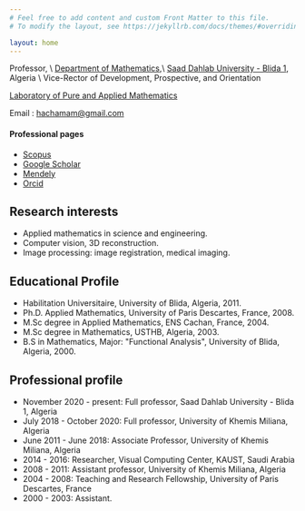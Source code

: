 ```yaml
---
# Feel free to add content and custom Front Matter to this file.
# To modify the layout, see https://jekyllrb.com/docs/themes/#overriding-theme-defaults

layout: home
---
```


<!-- # Mohammed Hachama -->

Professor, \\
[Department of Mathematics](https://www.univ-blida.dz/index.php/fr/departements/mathematiques),\\
[Saad Dahlab University - Blida 1](https://www.univ-blida.dz/index.php/en/), Algeria \\
Vice-Rector of Development, Prospective, and Orientation

[Laboratory of Pure and Applied Mathematics](http://virtuelcampus.univ-msila.dz/lmpa2/)
 
Email : <hachamam@gmail.com>

#### Professional pages
* [Scopus](https://www.scopus.com/authid/detail.uri?authorId=14048333600)
* [Google Scholar](http://scholar.google.fr/citations?sortby=pubdate&hl=fr&user=NApH4ggAAAAJ&view_op=list_works)
* [Mendely](https://www.mendeley.com/profiles/mohammed-hachama/publications/) 
* [Orcid](https://orcid.org/0000-0002-2441-5003)


## Research interests
* Applied mathematics in science and engineering.
* Computer vision, 3D reconstruction.
* Image processing: image registration, medical imaging.
 
## Educational Profile
* Habilitation Universitaire, University of Blida, Algeria, ​2011. 
* Ph.D. Applied Mathematics, University of Paris Descartes, France, 2008. 
* M.Sc degree in Applied Mathematics, ENS Cachan, France, 2004. 
* M.Sc degree in Mathematics, USTHB, Algeria, 2003. 
* B.S in Mathematics, Major: "Functional Analysis", University of Blida, Algeria, 2000.  

## Professional profile
* November 2020 - present: Full professor, Saad Dahlab University - Blida 1, Algeria 
* July 2018 - October 2020: Full professor, University of Khemis Miliana, Algeria 
* June 2011 - June 2018: Associate Professor, University of Khemis Miliana, Algeria 
* 2014 - 2016: Researcher, Visual Computing Center, KAUST, Saudi Arabia
* 2008 - 2011: Assistant professor, University of Khemis Miliana, Algeria 
* 2004 - 2008: Teaching and Research Fellowship, University of Paris Descartes, France  ​
* 2000 - 2003: Assistant.